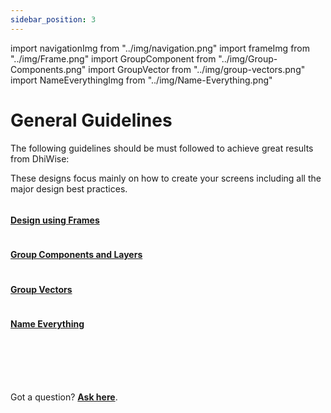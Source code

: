 ```yaml
---
sidebar_position: 3
---
```


import navigationImg from "../img/navigation.png"
import frameImg from "../img/Frame.png"
import GroupComponent from "../img/Group-Components.png"
import GroupVector from "../img/group-vectors.png"
import NameEverythingImg from "../img/Name-Everything.png"


# General Guidelines

The following guidelines should be must followed to achieve great results from DhiWise:

These designs focus mainly on how to create your screens including all the major design best practices.

<div className="grid grid-cols-3 gap-20">
    <a className="Card" href="/docs/Designguidelines/generalGuidelines/design-using-frames">
      <img src={frameImg} alt="" />
      <h4>Design using Frames</h4>
    </a>
      <a className="Card" href="/docs/Designguidelines/generalGuidelines/group-components-and-layers">
      <img src={GroupComponent} alt="" />
      <h4>Group Components and Layers</h4>
    </a>
    <a className="Card" href="/docs/Designguidelines/generalGuidelines/group-vectors">
      <img src={GroupVector} alt="" />
      <h4>Group Vectors</h4>
    </a>
    <a className="Card" href="/docs/Designguidelines/generalGuidelines/name-everything">
      <img src={NameEverythingImg} alt="" />
      <h4>Name Everything</h4>
    </a>
  </div>

<br/>
<br/>

    
<br/>
<br/>

Got a question? [**Ask here**](https://discord.com/invite/rFMnCG5MZ7).
